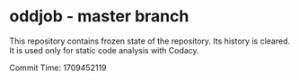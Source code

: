 # oddjob - master branch

This repository contains frozen state of the repository.
Its history is cleared. It is used only for static code
analysis with Codacy.

Commit Time: 1709452119